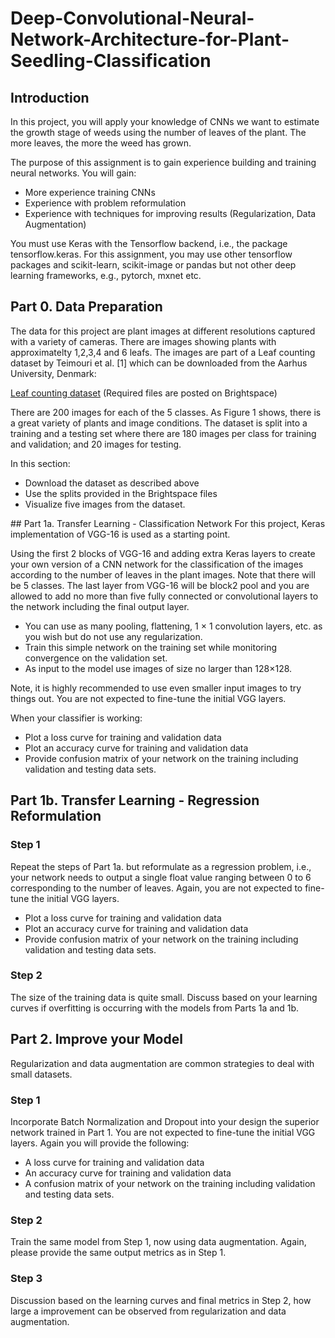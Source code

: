 # Deep-Convolutional-Neural-Network-Architecture-for-Plant-Seedling-Classification
## Introduction
In this project, you will apply your knowledge of CNNs we want to estimate the growth stage of weeds using the number of leaves of the plant. The more leaves, the more the weed has grown.

The purpose of this assignment is to gain experience building and training neural networks. You will gain:
- More experience training CNNs
- Experience with problem reformulation
- Experience with techniques for improving results (Regularization, Data Augmentation)

You must use Keras with the Tensorflow backend, i.e., the package tensorflow.keras. For this assignment, you may use other tensorflow packages and scikit-learn, scikit-image or pandas but not other deep learning frameworks, e.g., pytorch, mxnet etc.
## Part 0. Data Preparation

The data for this project are plant images at different resolutions captured with a variety of cameras. There are images showing plants with approximatelty 1,2,3,4 and 6 leafs. The images are part of a Leaf counting dataset by Teimouri et al. [1] which can be downloaded from the Aarhus University, Denmark:

<a href="https://vision.eng.au.dk/leaf-counting-dataset/">Leaf counting dataset</a> (Required files are posted on Brightspace)

There are 200 images for each of the 5 classes. As Figure 1 shows, there is a great variety of plants and image conditions. The dataset is split into a training and a testing set where there are 180 images per class for training and validation; and 20 images for testing.
  
  

In this section:
<ul>
<li>Download the dataset as described above</li>
<li>Use the splits provided in the Brightspace files</li>
<li>Visualize five images from the dataset.</li>
</ul>
## Part 1a. Transfer Learning - Classification Network
For this project, Keras implementation of VGG-16 is used as a starting point. 

Using the first 2 blocks of VGG-16 and adding extra Keras layers to create your own version of a CNN network for the classification of the images according to the number of leaves in the plant images. Note that there will be 5 classes. The last layer from VGG-16 will be block2 pool and you are allowed to add no more than five fully connected or convolutional layers to the network including the final output layer. 

- You can use as many pooling, flattening, 1 × 1 convolution layers, etc. as you wish but do not use any regularization.
- Train this simple network on the training set while monitoring convergence on the validation set.
- As input to the model use images of size no larger than 128×128.

Note, it is highly recommended to use even smaller input images to try things out. You are not expected to fine-tune the initial VGG layers.

When your classifier is working:
- Plot a loss curve for training and validation data
- Plot an accuracy curve for training and validation data
- Provide confusion matrix of your network on the training including validation and testing data sets.
## Part 1b. Transfer Learning - Regression Reformulation

### Step 1
Repeat the steps of Part 1a. but reformulate as a regression problem, i.e., your network needs to output a single float value ranging between 0 to 6 corresponding to the number of leaves. Again, you are not expected to fine-tune the initial VGG layers.

- Plot a loss curve for training and validation data
- Plot an accuracy curve for training and validation data
- Provide confusion matrix of your network on the training including validation and testing data sets.

### Step 2
The size of the training data is quite small. Discuss based on your learning curves if overfitting is occurring with the models from Parts 1a and 1b.
## Part 2. Improve your Model

Regularization and data augmentation are common strategies to deal with small datasets.

### Step 1
Incorporate Batch Normalization and Dropout into your design the superior network trained in Part 1. You are not expected to fine-tune the initial VGG layers. Again you will provide the following:
- A loss curve for training and validation data
- An accuracy curve for training and validation data
- A confusion matrix of your network on the training including validation and testing data sets.
 

### Step 2
Train the same model from Step 1, now using data augmentation. Again, please provide the same output metrics as in Step 1.

### Step 3
Discussion based on the learning curves and final metrics in Step 2, how large a improvement can be observed from regularization and data augmentation.
